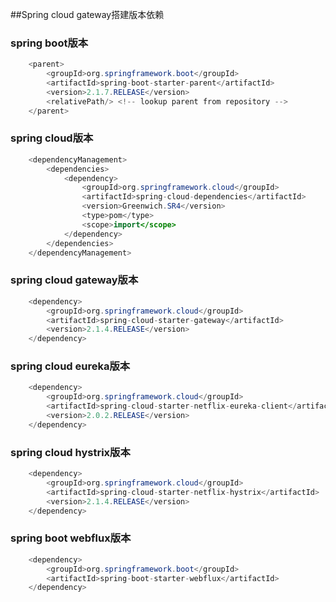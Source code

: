 ##Spring cloud gateway搭建版本依赖

### spring boot版本
```java
    <parent>
        <groupId>org.springframework.boot</groupId>
        <artifactId>spring-boot-starter-parent</artifactId>
        <version>2.1.7.RELEASE</version>
        <relativePath/> <!-- lookup parent from repository -->
    </parent>
```
### spring cloud版本
```java
    <dependencyManagement>
        <dependencies>
            <dependency>
                <groupId>org.springframework.cloud</groupId>
                <artifactId>spring-cloud-dependencies</artifactId>
                <version>Greenwich.SR4</version>
                <type>pom</type>
                <scope>import</scope>
            </dependency>
        </dependencies>
    </dependencyManagement>
```
### spring cloud gateway版本
```java
    <dependency>
        <groupId>org.springframework.cloud</groupId>
        <artifactId>spring-cloud-starter-gateway</artifactId>
        <version>2.1.4.RELEASE</version>
    </dependency>
```
### spring cloud eureka版本
```java
    <dependency>
        <groupId>org.springframework.cloud</groupId>
        <artifactId>spring-cloud-starter-netflix-eureka-client</artifactId>
        <version>2.0.2.RELEASE</version>
    </dependency>
```

### spring cloud hystrix版本
```java
    <dependency>
        <groupId>org.springframework.cloud</groupId>
        <artifactId>spring-cloud-starter-netflix-hystrix</artifactId>
        <version>2.1.4.RELEASE</version>
    </dependency>
```

### spring boot webflux版本
```java
    <dependency>
        <groupId>org.springframework.boot</groupId>
        <artifactId>spring-boot-starter-webflux</artifactId>
    </dependency>
```
